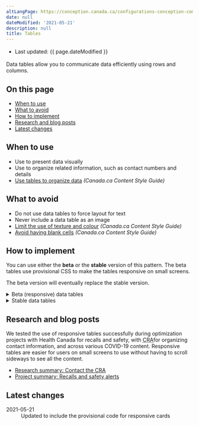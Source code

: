 ```yaml
---
altLangPage: https://conception.canada.ca/configurations-conception-communes/tableaux.html
date: null
dateModified: '2021-05-21'
description: null
title: Tables
---
```


<div class="row">
 <div class="col-md-12 pull-left">
  <ul class="list-inline small mrgn-bttm-sm" id="list-inline-desktop-only" style="line-height:1.65em">
   <li class="mrgn-rght-lg">Last updated: {{ page.dateModified }}</li>
  </ul>
 </div>
</div>

<p>Data tables allow you to communicate data efficiently using rows and columns.</p>

<section>
 <h2>On this page</h2>
 <ul>
  <li><a href="#when">When to use</a></li>
  <li><a href="#avoid">What to avoid</a></li>
  <li><a href="#how">How to implement</a></li>
  <li><a href="#research">Research and blog posts</a></li>
  <li><a href="#latest">Latest changes</a></li>
 </ul>
</section>

<section>
 <h2 id="when">When to use</h2>
 <ul>
  <li>Use to present data visually</li>
  <li>Use to organize related information, such as contact numbers and details</li>
  <li><a href="https://design.canada.ca/style-guide/#wp5-3">Use tables to organize data</a> <cite>(Canada.ca Content Style Guide)</cite></li>
 </ul>
</section>

<section>
 <h2 id="avoid">What to avoid</h2>
 <ul>
  <li>Do not use data tables to force layout for text</li>
  <li>Never include a data table as an image</li>
  <li><a href="https://design.canada.ca/style-guide/#wp5-3-3">Limit the use of texture and colour</a> <cite>(Canada.ca Content Style Guide)</cite></li>
  <li><a href="https://design.canada.ca/style-guide/#wp5-3-4">Avoid having blank cells</a> <cite>(Canada.ca Content Style Guide)</cite></li>
 </ul>
</section>

<section>
 <h2 id="how">How to implement</h2>
 <p>You can use either the
  <strong>beta</strong> or the
  <strong>stable</strong> version of this pattern. The beta tables use provisional CSS to make the tables responsive on small screens.
 </p>
 <p>The beta version will eventually replace the stable version.
 </p>
 <details>
  <summary>Beta (responsive) data tables</summary>
  <p>Beta responsive tables are:</p>
  <ul>
   <li>supported only for simple WET tables that don't have merged rows or columns</li>
   <li>not supported by IE 11</li>
  </ul>
  <p>Responsive tables create cards in mobile and small tablet view.</p>
  <p>Because this is still in beta, make sure to test your tables in different views, especially if you add a lot of customization.
</p>
  <div class="pattern-demo pattern-demo-component">
   <div class="component-demo example-frame-bkg" id="basic-demo">
    <div class="layout-demo example-frame-bkg" id="unfiltered-layout">
     <h3 class="h4 hidden-xs hidden-sm">Screen size:</h3>
     <div class="btn-group hidden-xs hidden-sm">
      <button class="btn btn-default" id="resize-div-mobile">
       <span class="fas fa-mobile-alt"></span>
       <strong>Small</strong>
      </button>
      <button class="btn btn-default" id="resize-div-tablet">
       <span class="fas fa-tablet-alt"></span>
       <strong>Medium</strong>
      </button>
      <button class="btn btn-default" id="resize-div-desktop">
       <span class="fas fa-desktop"></span>
       <strong>Large</strong>
      </button>
     </div>
     <div id="table-resizable-container" class="table-m" style="overflow: auto; border: 1px solid #ccc; padding: 1em;">
      <table class="provisional gc-table table" id="myTable-demo">
       <caption>Population growth in Canadian cities</caption>
       <thead>
        <tr>
         <th scope="col">City</th>
         <th scope="col">Population in 2007</th>
         <th scope="col">Population in 2017</th>
         <th scope="col">Percentage change</th>
        </tr>
       </thead>
       <tbody>
        <tr>
         <td data-label="City">Toronto</td>
         <td data-label="Population in 2007">5,418,207</td>
         <td data-label="Population in 2017">6,346,088</td>
         <td data-label="Percentage change">17.1%</td>
        </tr>
        <tr>
         <td data-label="City">Montréal</td>
         <td data-label="Population in 2007">3,714,846</td>
         <td data-label="Population in 2017">4,138,254</td>
         <td data-label="Percentage change">11.4%</td>
        </tr>
        <tr>
         <td data-label="City">Vancouver</td>
         <td data-label="Population in 2007">2,218,134</td>
         <td data-label="Population in 2017">2,571,262</td>
         <td data-label="Percentage change">15.9%</td>
        </tr>
        <tr>
         <td data-label="City">Ottawa–Gatineau</td>
         <td data-label="Population in 2007">1,188,073</td>
         <td data-label="Population in 2017">1,377,016 </td>
         <td data-label="Percentage change">15.9%</td>
        </tr>
       </tbody>
      </table>
     </div>
    </div>
   </div>
  </div>
  <style>
    #table-resizable-container.table-m { max-width: 480px; }
    #table-resizable-container.table-t { max-width: 768px; }
    #table-resizable-container.table-d { max-width: 100%; }
  </style>
  <script>
    document.addEventListener('DOMContentLoaded', function () {
        const container = document.getElementById('table-resizable-container');
        if (container) {
            document.getElementById('resize-div-mobile').addEventListener('click', function() {
                container.className = 'table-m';
            });
            document.getElementById('resize-div-tablet').addEventListener('click', function() {
                container.className = 'table-t';
            });
            document.getElementById('resize-div-desktop').addEventListener('click', function() {
                container.className = 'table-d';
            });
        }
    });
  </script>
  <details>
   <summary>Code</summary>
   <pre><code>&lt;table class="provisional gc-table table" id="myTable1"&gt;
 &lt;caption&gt;Population growth in Canadian cities&lt;/caption&gt;
 &lt;thead&gt;
  &lt;tr&gt;
   &lt;th scope="col"&gt;City&lt;/th&gt;
   &lt;th scope="col"&gt;Population in 2007&lt;/th&gt;
   &lt;th scope="col"&gt;Population in 2017&lt;/th&gt;
   &lt;th scope="col"&gt;Percentage change&lt;/th&gt;
  &lt;/tr&gt;
 &lt;/thead&gt;
 &lt;tbody&gt;
  &lt;tr&gt;
   &lt;td data-label="City"&gt;Toronto&lt;/td&gt;
   &lt;td data-label="Population in 2007"&gt;5,418,207&lt;/td&gt;
   &lt;td data-label="Population in 2017"&gt;6,346,088&lt;/td&gt;
   &lt;td data-label="Percentage change"&gt;17.1%&lt;/td&gt;
  &lt;/tr&gt;
  &lt;tr&gt;
   &lt;td data-label="City"&gt;Montréal&lt;/td&gt;
   &lt;td data-label="Population in 2007"&gt;3,714,846&lt;/td&gt;
   &lt;td data-label="Population in 2017"&gt;4,138,254&lt;/td&gt;
   &lt;td data-label="Percentage change"&gt;11.4%&lt;/td&gt;
  &lt;/tr&gt;
  &lt;tr&gt;
   &lt;td data-label="City"&gt;Vancouver&lt;/td&gt;
   &lt;td data-label="Population in 2007"&gt;2,218,134&lt;/td&gt;
   &lt;td data-label="Population in 2017"&gt;2,571,262&lt;/td&gt;
   &lt;td data-label="Percentage change"&gt;15.9%&lt;/td&gt;
  &lt;/tr&gt;
  &lt;tr&gt;
   &lt;td data-label="City"&gt;Ottawa–Gatineau&lt;/td&gt;
   &lt;td data-label="Population in 2007"&gt;1,188,073&lt;/td&gt;
   &lt;td data-label="Population in 2017"&gt;1,377,016 &lt;/td&gt;
   &lt;td data-label="Percentage change"&gt;15.9%&lt;/td&gt;
  &lt;/tr&gt;
 &lt;/tbody&gt;
&lt;/table&gt;</code></pre>
  </details>
  <h3>Customizing tables</h3>
  <table class="table">
   <thead>
    <tr>
     <th>Option</th>
     <th>Description</th>
     <th>How to use</th>
    </tr>
   </thead>
   <tbody>
    <tr>
     <td>Table borders</td>
     <td>Adds a border to help visually separate the table cells when they have a lot of content</td>
     <td>Add the class
      <code>table-bordered</code>to the
      <code>
       &lt;table&gt;
      </code>
     </td>
    </tr>
    <tr>
     <td>Condensed spacing</td>
     <td>Narrows the height of the cells within the table</td>
     <td>Add the class
      <code>table-condensed</code>to the
      <code>
       &lt;table&gt;
      </code>
     </td>
    </tr>
    <tr>
     <td>Striped rows</td>
     <td>Alternates the colour of the table rows from white to grey</td>
     <td>Add the class
      <code>table-striped</code>to the
      <code>
       &lt;table&gt;
      </code>
     </td>
    </tr>
    <tr>
     <td>Hover rows</td>
     <td>Causes the background to darken when a mouse hovers over a row</td>
     <td>Add the class
      <code>table-hover</code>to the
      <code>
       &lt;table&gt;
      </code>
     </td>
    </tr>
    <tr>
     <td>Left aligned</td>
     <td>Align the text in any cell on mobile cards</td>
     <td>Add the class
      <code>text-left</code>to the HTML item in the
      <code>
       &lt;td&gt;
      </code>you wish to align left, like a
      <code>
       &lt;span&gt;
      </code>or a
      <code>
       &lt;ul&gt;
      </code>
     </td>
    </tr>
    <tr>
     <td>Simple filter</td>
     <td>Provides simple filtering for the table</td>
     <td>Add the class
      <code>wb-filter</code>to the
      <code>
       &lt;table&gt;
      </code>
     </td>
    </tr>
    <tr>
     <td>Enable DataTables plugin</td>
     <td>Provides searching, sorting, filtering, pagination, etc.
      <a href="https://wet-boew.github.io/v4.0-ci/demos/tables/tables-en.html">DataTables plugin documentation</a>
     </td>
     <td>Add the class
      <code>wb-tables</code>to the
      <code>
       &lt;table&gt;
      </code>and add the appropriate
      <code>data-wb-tables=""
      </code>values</td>
    </tr>
   </tbody>
  </table>
 </details>
 <details>
  <summary>Stable data tables</summary>
  <ul>
   <li>Use defined presentation classes for tables included in
    <abbr title="Web Experience Toolkit">WET</abbr>
   </li>
   <li>Ensure each column treats only one data facet</li>
   <li>Where possible, use
    <abbr title="Web Experience Toolkit">WET</abbr>4 tables to enable sorting and filtering controls
    <ul>
     <li>this is recommended when there are more than 12 rows</li>
    </ul>
   </li>
   <li>Add optional pagination controls for any table with more than 12 rows</li>
   <li>Never include tabular data as an image</li>
  </ul>
  <h2>Working example</h2>
  <ul>
   <li>
    <a href="https://wet-boew.github.io/v4.0-ci/demos/tables/tables-en.html">WET: Tables</a>
   </li>
  </ul>
  <section class="panel panel-primary">
   <header class="panel-heading">
    <h3 class="panel-title">Example</h3>
   </header>
   <div class="panel-body">
    <figure class="mrgn-bttm-sm">
     <figcaption class="text-center"><b>Data tables pattern</b></figcaption>
     <img alt="Screenshot illustrating the data table pattern on Canada.ca. Details on this graphic can be found in the surrounding text." class="img-responsive center-block" src="https://www.canada.ca/content/dam/tbs-sct/images/government-communications/canada-content-style-guide/data-tables-pattern-eng.jpg"/>
    </figure>
   </div>
  </section>
 </details>
 <section>
  <h2 id="research">Research and blog posts</h2>
  <p>We tested the use of responsive tables successfully during optimization projects with Health Canada for recalls and safety, with <abbr title="Canada Revenue Agency">CRA</abbr>for organizing contact information, and across various COVID-19 content. Responsive tables are easier for users on small screens to use without having to scroll sideways to see all the content.</p>
  <ul>
   <li>
    <a href="{{ site.url }}/research-summaries/cra-contact-us-research-summary">Research summary: Contact the CRA</a>
   </li>
   <li>
    <a href="{{ site.url }}/research-summaries/recalls-research-summary">Project summary: Recalls and safety alerts</a>
   </li>
  </ul>
 </section>
 <section>
  <h2 id="latest">Latest changes</h2>
  <dl class="dl-horizontal">
   <dt><time class="link-muted" datetime="2021-05-21">2021-05-21</time></dt>
   <dd>Updated to include the provisional code for responsive cards</dd>
  </dl>
 </section>
</section>
